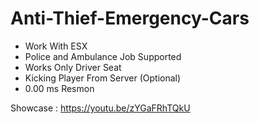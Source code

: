 # Anti-Thief-Emergency-Cars

- Work With ESX
- Police and Ambulance Job Supported
- Works Only Driver Seat
- Kicking Player From Server (Optional)
- 0.00 ms Resmon

Showcase : https://youtu.be/zYGaFRhTQkU
